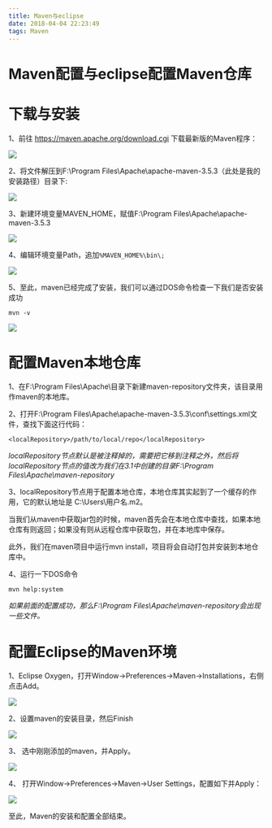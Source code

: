 ```yaml
---
title: Maven与eclipse
date: 2018-04-04 22:23:49
tags: Maven
---
```

<h1>Maven配置与eclipse配置Maven仓库</h1>

# 下载与安装
	
1、前往 https://maven.apache.org/download.cgi 下载最新版的Maven程序：

![](https://github.com/No-Sky/storage/raw/master/images/maven/mavendownload.png)
<!-- more -->
2、将文件解压到F:\Program Files\Apache\apache-maven-3.5.3（此处是我的安装路径）目录下:
	
![](https://github.com/No-Sky/storage/raw/master/images/maven/maveninstaller.png)

3、新建环境变量MAVEN_HOME，赋值F:\Program Files\Apache\apache-maven-3.5.3
	
![](https://github.com/No-Sky/storage/raw/master/images/maven/mavenpath1.png)

4、编辑环境变量Path，追加`%MAVEN_HOME%\bin\;`

![](https://github.com/No-Sky/storage/raw/master/images/maven/mavenpath2.png)

5、至此，maven已经完成了安装，我们可以通过DOS命令检查一下我们是否安装成功
	
	mvn -v

![](https://github.com/No-Sky/storage/raw/master/images/maven/mavenversion.png)

# 配置Maven本地仓库

1、在F:\Program Files\Apache\目录下新建maven-repository文件夹，该目录用作maven的本地库。

2、打开F:\Program Files\Apache\apache-maven-3.5.3\conf\settings.xml文件，查找下面这行代码：
	
	<localRepository>/path/to/local/repo</localRepository>
*localRepository节点默认是被注释掉的，需要把它移到注释之外，然后将localRepository节点的值改为我们在3.1中创建的目录F:\Program Files\Apache\maven-repository*

3、localRepository节点用于配置本地仓库，本地仓库其实起到了一个缓存的作用，它的默认地址是 C:\Users\用户名.m2。

当我们从maven中获取jar包的时候，maven首先会在本地仓库中查找，如果本地仓库有则返回；如果没有则从远程仓库中获取包，并在本地库中保存。

此外，我们在maven项目中运行mvn install，项目将会自动打包并安装到本地仓库中。

4、运行一下DOS命令

	mvn help:system
*如果前面的配置成功，那么F:\Program Files\Apache\maven-repository会出现一些文件。*

# 配置Eclipse的Maven环境

1、Eclipse Oxygen，打开Window->Preferences->Maven->Installations，右侧点击Add。

![](https://github.com/No-Sky/storage/raw/master/images/maven/maven-eclipse01.png)

2、设置maven的安装目录，然后Finish

![](https://github.com/No-Sky/storage/raw/master/images/maven/maveneclipse02.png)

3、 选中刚刚添加的maven，并Apply。

![](https://github.com/No-Sky/storage/raw/master/images/maven/maveneclipse03.png)

4、 打开Window->Preferences->Maven->User Settings，配置如下并Apply：

![](https://github.com/No-Sky/storage/raw/master/images/maven/maveneclipse04.png)

至此，Maven的安装和配置全部结束。